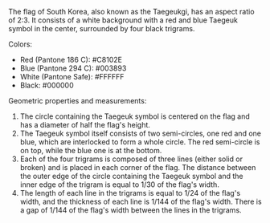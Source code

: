 The flag of South Korea, also known as the Taegeukgi, has an aspect ratio of 2:3. It consists of a white background with a red and blue Taegeuk symbol in the center, surrounded by four black trigrams.

Colors:
- Red (Pantone 186 C): #C8102E
- Blue (Pantone 294 C): #003893
- White (Pantone Safe): #FFFFFF
- Black: #000000

Geometric properties and measurements:

1. The circle containing the Taegeuk symbol is centered on the flag and has a diameter of half the flag's height.
2. The Taegeuk symbol itself consists of two semi-circles, one red and one blue, which are interlocked to form a whole circle. The red semi-circle is on top, while the blue one is at the bottom.
3. Each of the four trigrams is composed of three lines (either solid or broken) and is placed in each corner of the flag. The distance between the outer edge of the circle containing the Taegeuk symbol and the inner edge of the trigram is equal to 1/30 of the flag's width.
4. The length of each line in the trigrams is equal to 1/24 of the flag's width, and the thickness of each line is 1/144 of the flag's width. There is a gap of 1/144 of the flag's width between the lines in the trigrams.